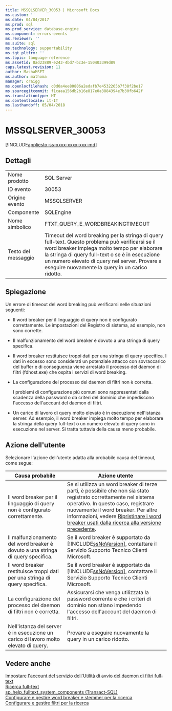 ```yaml
---
title: MSSQLSERVER_30053 | Microsoft Docs
ms.custom: ''
ms.date: 04/04/2017
ms.prod: sql
ms.prod_service: database-engine
ms.component: errors-events
ms.reviewer: ''
ms.suite: sql
ms.technology: supportability
ms.tgt_pltfrm: ''
ms.topic: language-reference
ms.assetid: 8ad23889-e243-4bd7-bc3e-150403399d89
caps.latest.revision: 11
author: MashaMSFT
ms.author: mathoma
manager: craigg
ms.openlocfilehash: c0d0a4ee80806a2edafb7e4532265b7f38f2be17
ms.sourcegitcommit: f1caaa156db2b16e817e0a3884394e7b30fb642f
ms.translationtype: HT
ms.contentlocale: it-IT
ms.lasthandoff: 05/04/2018
---
```

# <a name="mssqlserver30053"></a>MSSQLSERVER_30053
[!INCLUDE[appliesto-ss-xxxx-xxxx-xxx-md](../../includes/appliesto-ss-xxxx-xxxx-xxx-md.md)]
  
## <a name="details"></a>Dettagli  
  
|||  
|-|-|  
|Nome prodotto|SQL Server|  
|ID evento|30053|  
|Origine evento|MSSQLSERVER|  
|Componente|SQLEngine|  
|Nome simbolico|FTXT_QUERY_E_WORDBREAKINGTIMEOUT|  
|Testo del messaggio|Timeout del word breaking per la stringa di query full-text. Questo problema può verificarsi se il word breaker impiega molto tempo per elaborare la stringa di query full-text o se è in esecuzione un numero elevato di query nel server. Provare a eseguire nuovamente la query in un carico ridotto.|  
  
## <a name="explanation"></a>Spiegazione  
Un errore di timeout del word breaking può verificarsi nelle situazioni seguenti:  
  
-   Il word breaker per il linguaggio di query non è configurato correttamente. Le impostazioni del Registro di sistema, ad esempio, non sono corrette.  
  
-   Il malfunzionamento del word breaker è dovuto a una stringa di query specifica.  
  
-   Il word breaker restituisce troppi dati per una stringa di query specifica. I dati in eccesso sono considerati un potenziale attacco con sovraccarico del buffer e di conseguenza viene arrestato il processo del daemon di filtri (fdhost.exe) che ospita i servizi di word breaking.  
  
-   La configurazione del processo del daemon di filtri non è corretta.  
  
    I problemi di configurazione più comuni sono rappresentati dalla scadenza della password o da criteri del dominio che impediscono l'accesso dell'account del daemon di filtri.  
  
-   Un carico di lavoro di query molto elevato è in esecuzione nell'istanza server. Ad esempio, il word breaker impiega molto tempo per elaborare la stringa della query full-text o un numero elevato di query sono in esecuzione nel server. Si tratta tuttavia della causa meno probabile.  
  
## <a name="user-action"></a>Azione dell'utente  
Selezionare l'azione dell'utente adatta alla probabile causa del timeout, come segue:  
  
|Causa probabile|Azione utente|  
|------------------|---------------|  
|Il word breaker per il linguaggio di query non è configurato correttamente.|Se si utilizza un word breaker di terze parti, è possibile che non sia stato registrato correttamente nel sistema operativo. In questo caso, registrare nuovamente il word breaker. Per altre informazioni, vedere [Ripristinare i word breaker usati dalla ricerca alla versione precedente](~/relational-databases/search/revert-the-word-breakers-used-by-search-to-the-previous-version.md).|  
|Il malfunzionamento del word breaker è dovuto a una stringa di query specifica.|Se il word breaker è supportato da [!INCLUDE[ssNoVersion](../../includes/ssnoversion-md.md)], contattare il Servizio Supporto Tecnico Clienti Microsoft.|  
|Il word breaker restituisce troppi dati per una stringa di query specifica.|Se il word breaker è supportato da [!INCLUDE[ssNoVersion](../../includes/ssnoversion-md.md)], contattare il Servizio Supporto Tecnico Clienti Microsoft.|  
|La configurazione del processo del daemon di filtri non è corretta.|Assicurarsi che venga utilizzata la password corrente e che i criteri di dominio non stiano impedendo l'accesso dell'account del daemon di filtri.|  
|Nell'istanza del server è in esecuzione un carico di lavoro molto elevato di query.|Provare a eseguire nuovamente la query in un carico ridotto.|  
  
## <a name="see-also"></a>Vedere anche  
[Impostare l'account del servizio dell'Utilità di avvio del daemon di filtri full-text](~/relational-databases/search/set-the-service-account-for-the-full-text-filter-daemon-launcher.md)  
[Ricerca full-text](~/relational-databases/search/full-text-search.md)  
[sp_help_fulltext_system_components &#40;Transact-SQL&#41;](~/relational-databases/system-stored-procedures/sp-help-fulltext-system-components-transact-sql.md)  
[Configurare e gestire word breaker e stemmer per la ricerca](~/relational-databases/search/configure-and-manage-word-breakers-and-stemmers-for-search.md)  
[Configurare e gestire filtri per la ricerca](~/relational-databases/search/configure-and-manage-filters-for-search.md)  
  
